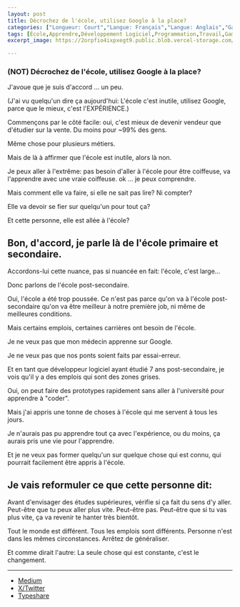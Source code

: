 ```yaml
---
layout: post
title: Décrochez de l'école, utilisez Google à la place?
categories: ["Longueur: Court","Langue: Français","Langue: Anglais","Gamsblurb"]
tags: [École,Apprendre,Développement Logiciel,Programmation,Travail,Gamsblurb]
excerpt_image: https://2orpfio4ixpxegt9.public.blob.vercel-storage.com/blogPost/cm0x5rffm006rid0clgji46n3/preview-image-1jQs1eQ9RoWfmQxE4XcAO39KUki6QW.jfif

---
```


### **(NOT) Décrochez de l'école, utilisez Google à la place?**

J'avoue que je suis d'accord ... un peu.

(J'ai vu quelqu'un dire ça aujourd'hui: L'école c'est inutile, utilisez Google, parce que le mieux, c'est l'EXPÉRIENCE.)

Commençons par le côté facile: oui, c'est mieux de devenir vendeur que d'étudier sur la vente.
Du moins pour ~99% des gens.

Même chose pour plusieurs métiers.

Mais de là à affirmer que l'école est inutile, alors là non.

Je peux aller à l'extrême: pas besoin d'aller à l'école pour être coiffeuse, va l'apprendre avec une vraie coiffeuse.
ok ... je peux comprendre.

Mais comment elle va faire, si elle ne sait pas lire?
Ni compter?

Elle va devoir se fier sur quelqu'un pour tout ça?

Et cette personne, elle est allée à l'école?

## Bon, d'accord, je parle là de l'école primaire et secondaire.

Accordons-lui cette nuance, pas si nuancée en fait: l'école, c'est large...

Donc parlons de l'école post-secondaire.

Oui, l'école a été trop poussée. Ce n'est pas parce qu'on va à l'école post-secondaire qu'on va être meilleur à notre première job, ni même de meilleures conditions.

Mais certains emplois, certaines carrières ont besoin de l'école.

Je ne veux pas que mon médecin apprenne sur Google.

Je ne veux pas que nos ponts soient faits par essai-erreur.

Et en tant que développeur logiciel ayant étudié 7 ans post-secondaire, je vois qu'il y a des emplois qui sont des zones grises.

Oui, on peut faire des prototypes rapidement sans aller à l'université pour apprendre à "coder".

Mais j'ai appris une tonne de choses à l'école qui me servent à tous les jours.

Je n'aurais pas pu apprendre tout ça avec l'expérience, ou du moins, ça aurais pris une vie pour l'apprendre.

Et je ne veux pas former quelqu'un sur quelque chose qui est connu, qui pourrait facilement être appris à l'école.

## Je vais reformuler ce que cette personne dit:

Avant d'envisager des études supérieures, vérifie si ça fait du sens d'y aller. 
Peut-être que tu peux aller plus vite.
Peut-être pas.
Peut-être que si tu vas plus vite, ça va revenir te hanter très bientôt.

Tout le monde est différent.
Tous les emplois sont différents.
Personne n'est dans les mêmes circonstances.
Arrêtez de généraliser.

Et comme dirait l'autre: La seule chose qui est constante, c'est le changement.

---

- [Medium](https://medium.com/@martin.gamsby/d%C3%A9crochez-de-l%C3%A9cole-utilisez-google-%C3%A0-la-place-69bdfc7ddf6a)
- [X/Twitter](https://x.com/MartinGamsby/status/1833671862473105772)
- [Typeshare](https://typeshare.co/martingamsby/posts/drop-out-of-school-use-google-instead)

